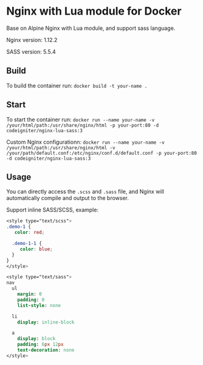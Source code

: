 # Nginx with Lua module for Docker

Base on Alpine Nginx with Lua module, and support sass language.

Nginx version: 1.12.2

SASS version: 5.5.4

## Build

To build the container run: `docker build -t your-name .`

## Start

To start the container run: `docker run --name your-name -v /your/html/path:/usr/share/nginx/html -p your-port:80 -d codeigniter/nginx-lua-sass:3`

Custom Nginx configurationn: `docker run --name your-name -v /your/html/path:/usr/share/nginx/html -v /your/path/default.conf:/etc/nginx/conf.d/default.conf -p your-port:80 -d codeigniter/nginx-lua-sass:3`

## Usage

You can directly access the `.scss` and `.sass` file, and Nginx will automatically compile and output to the browser.

Support inline SASS/SCSS, example:

```scss
<style type="text/scss">
.demo-1 {
   color: red;

  .demo-1-1 {
     color: blue;
  }
}
</style>
```

```sass
<style type="text/sass">
nav
  ul
    margin: 0
    padding: 0
    list-style: none

  li
    display: inline-block

  a
    display: block
    padding: 6px 12px
    text-decoration: none
</style>
```
